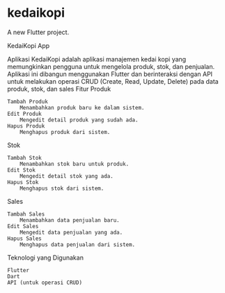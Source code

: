 # kedaikopi

A new Flutter project.

KedaiKopi App

Aplikasi KedaiKopi adalah aplikasi manajemen kedai kopi yang memungkinkan pengguna untuk mengelola produk, stok, dan penjualan. Aplikasi ini dibangun menggunakan Flutter dan berinteraksi dengan API untuk melakukan operasi CRUD (Create, Read, Update, Delete) pada data produk, stok, dan sales
Fitur
Produk

    Tambah Produk
        Menambahkan produk baru ke dalam sistem.
    Edit Produk
        Mengedit detail produk yang sudah ada.
    Hapus Produk
        Menghapus produk dari sistem.

Stok

    Tambah Stok
        Menambahkan stok baru untuk produk.
    Edit Stok
        Mengedit detail stok yang ada.
    Hapus Stok
        Menghapus stok dari sistem.

Sales

    Tambah Sales
        Menambahkan data penjualan baru.
    Edit Sales
        Mengedit data penjualan yang ada.
    Hapus Sales
        Menghapus data penjualan dari sistem.

Teknologi yang Digunakan

    Flutter
    Dart
    API (untuk operasi CRUD)
